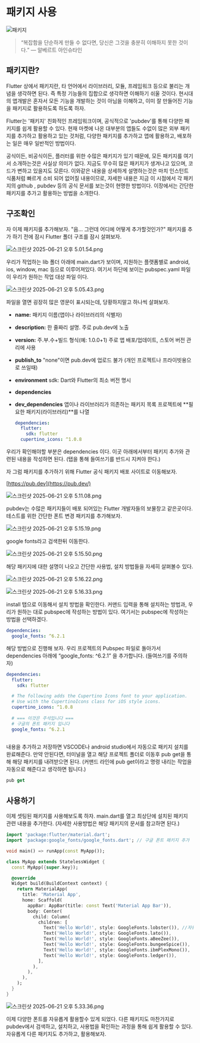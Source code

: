 # 패키지 사용

![패키지](../../images/03_10_패키지.png)


>“복잡함을 단순하게 만들 수 없다면, 당신은 그것을 충분히 이해하지 못한 것이다.” — 알베르트 아인슈타인


## 패키지란?
Flutter 상에서 패키지란, 타 언어에서 라이브러리, 모듈, 프레임워크 등으로 불리는 개념을 생각하면 된다. 즉 특정 기능들의 집합으로 생각하면 이해하기 쉬울 것이다. 현시대의 앱개발은 혼자서 모든 기능을 개발하는 것이 아님을 이해하고, 이미 잘 만들어진 기능을 패키지로 활용하도록 하도록 하자.

Flutter는 '패키지' 친화적인 프레임워크이며, 공식적으로 'pubdev'를 통해 다양한 패키지를 쉽게 활용할 수 있다. 현재 마켓에 나온 대부분의 앱들도 수없이 많은 외부 패키지를 추가하고 활용하고 있는 것처럼, 다양한 패키지를 추가하고 앱에 활용하고, 배포하는 일은 매우 일반적인 방법이다.

공식이든, 비공식이든, 플러터를 위한 수많은 패키지가 있기 때문에, 모든 패키지를 여기서 소개하는것은 사실상 의미가 없다. 지금도 무수히 많은 패키지가 생겨나고 있으며, 코드가 변하고 있을지도 모른다. 이와같은 내용을 상세하게 설명하는것은 마치 인스턴트 식품처럼 빠르게 소비 되어 없어질 내용이므로, 자세한 내용은 지금 이 시점에서 각 패키지의 github , pubdev 등의 공식 문서를 보는것이 현명한 방법이다. 이장에서는 간단한 패키지를 추가고 활용하는 방법을 소개한다.




## 구조확인
자 이제 패키지를 추가해보자. "음... 그런데 어디에 어떻게 추가할것인가?"
패키지를 추가 하기 전에 잠시 Flutter 폴더 구조를 잠시 살펴보자.

![스크린샷 2025-06-21 오후 5.01.54.png](/images/03_10_패키지관리_1.png)

우리가 작업하는 lib 폴더 아래에 main.dart가 보이며, 지원하는 플랫폼별로 android, ios, window, mac 등으로 이루어져있다. 여기서 하단에 보이는 pubspec.yaml 파일이 우리가 원하는 작업 대상 파일 이다.

![스크린샷 2025-06-21 오후 5.05.43.png](/images/03_10_패키지관리_2.png)

파일을 열면 굉장히 많은 영문이 표시되는데, 당황하지말고 하나씩 살펴보자.

- **name:**
    패키지 이름(앱이나 라이브러리의 식별자)
    
- **description:**
    한 줄짜리 설명. 주로 pub.dev에 노출
    
- **version:**
    주.부.수+빌드 형식(예: 1.0.0+1)
    주로 앱 배포/업데이트, 스토어 버전 관리에 사용
    
- **publish_to**
  "none"이면 pub.dev에 업로드 불가 (개인 프로젝트나 프라이빗용으로 쓰일때)

- **environment**
    sdk: Dart와 Flutter의 최소 버전 명시
    
- **dependencies**
- **dev_dependencies**
    앱이나 라이브러리가 의존하는 패키지 목록
    프로젝트에 **필요한 패키지(라이브러리)**를 나열
    ```yaml
    dependencies:
      flutter:
        sdk: flutter
      cupertino_icons: ^1.0.8
    ```
    

우리가 확인해야할 부분은 dependencies 이다. 이곳 아래에서부터 패키지 추가와 관련된 내용을 작성하면 된다. (탭을 통해 들여쓰기를 반드시 지켜야 한다.) 

자 그럼 패키지를 추가하기 위해 Flutter 공식 패키지 배포 사이트로 이동해보자.

[https://pub.dev](https://pub.dev/)

![스크린샷 2025-06-21 오후 5.11.08.png](/images/03_10_패키지관리_3.png)

pubdev는 수많은 패키지들이 배포 되어있는 Flutter 개발자들의 보물창고 같은곳이다. 테스트를 위한 간단한 폰트 변경 패키지를 추가해보자.

![스크린샷 2025-06-21 오후 5.15.19.png](/images/03_10_패키지관리_4.png)

google fonts라고 검색한뒤 이동한다.

![스크린샷 2025-06-21 오후 5.15.50.png](/images/03_10_패키지관리_5.png)

해당 패키지에 대한 설명이 나오고 간단한 사용법, 설치 방법들을 자세히 살펴볼수 있다.

![스크린샷 2025-06-21 오후 5.16.22.png](/images/03_10_패키지관리_6.png)

![스크린샷 2025-06-21 오후 5.16.33.png](/images/03_10_패키지관리_7.png)

install 탭으로 이동해서 설치 방법을 확인한다. 커맨드 입력을 통해 설치하는 방법과, 우리가 원하는 대로 pubspec에 작성하는 방법이 있다. 여기서는 pubspec에 작성하는 방법을 선택하겠다.

```yaml
dependencies:
  google_fonts: ^6.2.1
```

해당 방법으로 진행해 보자. 우리 프로젝트의 Pubspec 파일로 돌아가서 dependencies 아래에 “google_fonts: ^6.2.1” 을 추가합니다. (들여쓰기를 주의하자)

```yaml
dependencies:
  flutter:
    sdk: flutter

  # The following adds the Cupertino Icons font to your application.
  # Use with the CupertinoIcons class for iOS style icons.
  cupertino_icons: ^1.0.8
  
  # === 이것은 주석입니다 ===
  # 구글의 폰트 패키지 입니다
  google_fonts: ^6.2.1
  
```

내용을 추가하고 저장하면 VSCODE나 android studio에서 자동으로 패키지 설치를 완료해준다. 만약 안된다면, 터미널을 열고 해당 프로젝트 폴더로 이동후 pub get을 통해 해당 패키지를 내려받으면 된다. (커맨드 라인에 pub get이라고 명령 내리는 작업을 자동으로 해준다고 생각하면 됩니다.)

```dart
pub get
```

## 사용하기
이제 셋팅된 패키지를 사용해보도록 하자. main.dart를 열고 최상단에 설치된 패키지 관련 내용을 추가한다. (자세한 사용방법은 해당 패키지의 문서를 참고하면 된다.)


```dart
import 'package:flutter/material.dart';
import 'package:google_fonts/google_fonts.dart'; // 구글 폰트 패키지 추가

void main() => runApp(const MyApp());

class MyApp extends StatelessWidget {
  const MyApp({super.key});

  @override
  Widget build(BuildContext context) {
    return MaterialApp(
      title: 'Material App',
      home: Scaffold(
        appBar: AppBar(title: const Text('Material App Bar')),
        body: Center(
          child: Column(
            children: [
              Text('Hello World!', style: GoogleFonts.lobster()), //자유롭게 GoogleFonts를 사용한다.
              Text('Hello World!', style: GoogleFonts.lato()),
              Text('Hello World!', style: GoogleFonts.aBeeZee()),
              Text('Hello World!', style: GoogleFonts.bungeeSpice()),
              Text('Hello World!', style: GoogleFonts.ibmPlexMono()),
              Text('Hello World!', style: GoogleFonts.ledger()),
            ],
          ),
        ),
      ),
    );
  }
}

```

![스크린샷 2025-06-21 오후 5.33.36.png](/images/03_10_패키지관리_8.png)

이제 다양한 폰트를 자유롭게 활용할수 있게 되었다. 다른 패키지도 마찬가지로 pubdev에서 검색하고, 설치하고, 사용법을 확인하는 과정을 통해 쉽게 활용할 수 있다. 자유롭게 다른 패키지도 추가하고, 활용해보자.
